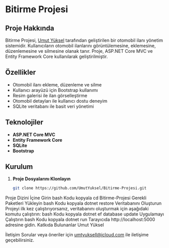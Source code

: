 # Bitirme Projesi

## Proje Hakkında
Bitirme Projesi, [Umut Yüksel](https://github.com/UmutYuksel) tarafından geliştirilen bir otomobil ilanı yönetim sistemidir. Kullanıcıların otomobil ilanlarını görüntülemesine, eklemesine, düzenlemesine ve silmesine olanak tanır. Proje, ASP.NET Core MVC ve Entity Framework Core kullanılarak geliştirilmiştir.

## Özellikler
- Otomobil ilanı ekleme, düzenleme ve silme
- Kullanıcı arayüzü için Bootstrap kullanımı
- Resim galerisi ile ilan görselleştirme
- Otomobil detayları ile kullanıcı dostu deneyim
- SQLite veritabanı ile basit veri yönetimi

## Teknolojiler
- **ASP.NET Core MVC**
- **Entity Framework Core**
- **SQLite**
- **Bootstrap**

## Kurulum
1. **Proje Dosyalarını Klonlayın**
   ```bash
   git clone https://github.com/UmutYuksel/Bitirme-Projesi.git
Proje Dizini İçine Girin
bash
Kodu kopyala
cd Bitirme-Projesi
Gerekli Paketleri Yükleyin
bash
Kodu kopyala
dotnet restore
Veritabanını Oluşturun Projeyi ilk kez çalıştırıyorsanız, veritabanını oluşturmak için aşağıdaki komutu çalıştırın:
bash
Kodu kopyala
dotnet ef database update
Uygulamayı Çalıştırın
bash
Kodu kopyala
dotnet run
Tarayıcıda http://localhost:5000 adresine gidin.
Katkıda Bulunanlar
Umut Yüksel

İletişim
Sorular veya öneriler için umtyuksell@icloud.com ile iletişime geçebilirsiniz.
